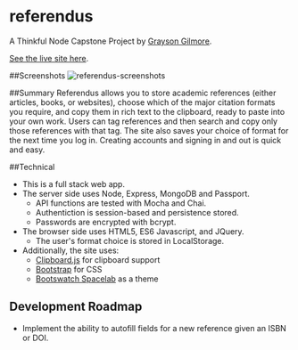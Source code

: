 # referendus

A Thinkful Node Capstone Project
by [Grayson Gilmore](https://github.com/gilmoreg/).

[See the live site here](https://aqueous-sierra-36847.herokuapp.com/).

##Screenshots
![referendus-screenshots](https://cloud.githubusercontent.com/assets/18176333/22914304/5e6e4e3e-f235-11e6-8c51-b1622ae48f38.png)

##Summary
Referendus allows you to store academic references (either articles, books, or websites), choose which of the major citation formats you require, and copy them in rich text to the clipboard, ready to paste into your own work.
Users can tag references and then search and copy only those references with that tag. The site also saves your choice of format for the next time you log in.
Creating accounts and signing in and out is quick and easy.

##Technical
* This is a full stack web app.
* The server side uses Node, Express, MongoDB and Passport.
    * API functions are tested with Mocha and Chai.
    * Authentiction is session-based and persistence stored.
    * Passwords are encrypted with bcrypt.
* The browser side uses HTML5, ES6 Javascript, and JQuery.
    * The user's format choice is stored in LocalStorage.
* Additionally, the site uses:
    * [Clipboard.js](https://www.npmjs.com/package/clipboard-js) for clipboard support
    * [Bootstrap](http://getbootstrap.com/) for CSS
    * [Bootswatch Spacelab](https://bootswatch.com/spacelab/) as a theme

## Development Roadmap
* Implement the ability to autofill fields for a new reference given an ISBN or DOI.